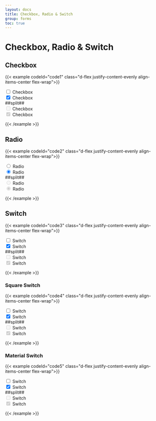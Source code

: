```yaml
---
layout: docs
title: Checkbox, Radio & Switch
group: forms
toc: true
---
```


# Checkbox, Radio & Switch

## Checkbox
{{< example codeId="code1" class="d-flex justify-content-evenly align-items-center flex-wrap">}}

<div>
  <div class="form-check">
    <input class="form-check-input" type="checkbox" value="" id="checkbox1">
    <label class="form-check-label" for="checkbox1">Checkbox</label>
  </div>
  <div class="form-check">
    <input class="form-check-input" type="checkbox" value="" id="checkbox2" checked>
    <label class="form-check-label" for="checkbox2">Checkbox</label>
  </div>
</div>
##split##
<div>
  <div class="form-check">
    <input class="form-check-input" type="checkbox" value="" id="checkbox3" disabled>
    <label class="form-check-label" for="checkbox3">Checkbox</label>
  </div>
  <div class="form-check">
    <input class="form-check-input" type="checkbox" value="" id="checkbox4" checked disabled>
    <label class="form-check-label" for="checkbox4">Checkbox</label>
  </div>
</div>

{{< /example >}}

## Radio
{{< example codeId="code2" class="d-flex justify-content-evenly align-items-center flex-wrap">}}

<div>
  <div class="form-check">
    <input class="form-check-input" type="radio" name="radioSet1" id="radio1">
    <label class="form-check-label" for="radio1">Radio</label>
  </div>
  <div class="form-check">
    <input class="form-check-input" type="radio" name="radioSet1" id="radio2" checked>
    <label class="form-check-label" for="radio2">Radio</label>
  </div>
</div>
##split##
<div>
  <div class="form-check">
    <input class="form-check-input" type="radio" name="radioSet2" id="radio3" disabled>
    <label class="form-check-label" for="radio3">Radio</label>
  </div>
  <div class="form-check">
    <input class="form-check-input" type="radio" name="radioSet2" id="radio4" checked disabled>
    <label class="form-check-label" for="radio4">Radio</label>
  </div>
</div>

{{< /example >}}

## Switch
{{< example codeId="code3" class="d-flex justify-content-evenly align-items-center flex-wrap">}}

<div>
  <div class="form-check form-switch">
    <input class="form-check-input" type="checkbox" id="switch1">
    <label class="form-check-label" for="switch1">Switch</label>
  </div>
  <div class="form-check form-switch">
    <input class="form-check-input" type="checkbox" id="switch2" checked>
    <label class="form-check-label" for="switch2">Switch</label>
  </div>
</div>
##split##
<div>
  <div class="form-check form-switch">
    <input class="form-check-input" type="checkbox" id="switch3" disabled>
    <label class="form-check-label" for="switch3">Switch</label>
  </div>
  <div class="form-check form-switch">
    <input class="form-check-input" type="checkbox" id="switch4" checked disabled>
    <label class="form-check-label" for="switch4">Switch</label>
  </div>
</div>

{{< /example >}}

### Square Switch
{{< example codeId="code4" class="d-flex justify-content-evenly align-items-center flex-wrap">}}

<div>
  <div class="form-check form-switch form-switch--square">
    <input class="form-check-input" type="checkbox" id="switch5">
    <label class="form-check-label" for="switch5">Switch</label>
  </div>
  <div class="form-check form-switch form-switch--square">
    <input class="form-check-input" type="checkbox" id="switch6" checked>
    <label class="form-check-label" for="switch6">Switch</label>
  </div>
</div>
##split##
<div>
  <div class="form-check form-switch form-switch--square">
    <input class="form-check-input" type="checkbox" id="switch7" disabled>
    <label class="form-check-label" for="switch7">Switch</label>
  </div>
  <div class="form-check form-switch form-switch--square">
    <input class="form-check-input" type="checkbox" id="switch8" checked disabled>
    <label class="form-check-label" for="switch8">Switch</label>
  </div>
</div>

{{< /example >}}

### Material Switch
{{< example codeId="code5" class="d-flex justify-content-evenly align-items-center flex-wrap">}}

<div>
  <div class="form-check form-switch form-switch--material">
    <input class="form-check-input" type="checkbox" id="switch9">
    <label class="form-check-label" for="switch9">Switch</label>
  </div>
  <div class="form-check form-switch form-switch--material">
    <input class="form-check-input" type="checkbox" id="switch10" checked>
    <label class="form-check-label" for="switch10">Switch</label>
  </div>
</div>
##split##
<div>
  <div class="form-check form-switch form-switch--material">
    <input class="form-check-input" type="checkbox" id="switch11" disabled>
    <label class="form-check-label" for="switch11">Switch</label>
  </div>
  <div class="form-check form-switch form-switch--material">
    <input class="form-check-input" type="checkbox" id="switch12" checked disabled>
    <label class="form-check-label" for="switch12">Switch</label>
  </div>
</div>

{{< /example >}}

